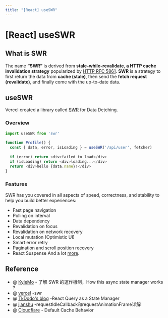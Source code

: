 ```yaml
---
title: "[React] useSWR"
---
```


# [React] useSWR

## What is SWR

The name **“SWR”** is derived from **stale-while-revalidate**, **a HTTP cache invalidation strategy** popularized by [HTTP RFC 5861](https://www.rfc-editor.org/rfc/rfc5861).
**SWR** is a strategy to first return the data from **cache (stale)**, then send the **fetch request (revalidate)**, and finally come with the up-to-date data.

## useSWR

Vercel created a library called [SWR](https://swr.vercel.app/) for Data Detching.

### Overview

```javascript
import useSWR from 'swr'
 
function Profile() {
  const { data, error, isLoading } = useSWR('/api/user', fetcher)
 
  if (error) return <div>failed to load</div>
  if (isLoading) return <div>loading...</div>
  return <div>hello {data.name}!</div>
}
```

### Features

SWR has you covered in all aspects of speed, correctness, and stability to help you build better experiences:

+ Fast page navigation
+ Polling on interval
+ Data dependency
+ Revalidation on focus
+ Revalidation on network recovery
+ Local mutation (Optimistic UI)
+ Smart error retry
+ Pagination and scroll position recovery
+ React Suspense
And a lot [more](https://swr.vercel.app/docs/getting-started).

## Reference

+ @ [KyleMo](https://medium.com/onedegree-tech-blog/%E4%BA%86%E8%A7%A3-swr-%E7%9A%84%E9%81%8B%E4%BD%9C%E6%A9%9F%E5%88%B6-how-these-async-state-managers-work-6236fc4f9f6) - 了解 SWR 的運作機制，How this async state manager works ?
+ @ [vercel](https://swr.vercel.app/docs/getting-started) -swr
+ @ [TkDodo's blog](https://tkdodo.eu/blog/react-query-as-a-state-manager) -React Query as a State Manager
+ @ [jianshu](https://www.jianshu.com/p/2771cb695c81) -requestIdleCallback和requestAnimationFrame详解
+ @ [Cloudflare](https://developers.cloudflare.com/cache/about/default-cache-behavior/) - Default Cache Behavior
